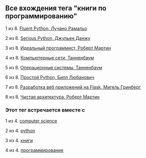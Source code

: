 ## Все вхождения тега "книги по программированию"


1 из 8. [Fluent Python, Лучано Рамальо](./2020-07-12_fluent_python.md)

2 из 8. [Serious Python, Джульен Данжу](./2020-07-12_serious_python.md)

3 из 8. [Идеальный программист, Роберт Мартин](./2020-07-17_idealniy_programmist_martin.md)

4 из 8. [Компьютерные сети, Танненбаум](./2021-05-02_computernie_seti_tannenbaum.md)

5 из 8. [Операционные системы, Танненбаум](./2021-05-02_operacionnie_systemy_tannenbaum.md)

6 из 8. [Простой Python, Билл Любанович](./2020-07-12_introducing_python.md)

7 из 8. [Разработка веб приложений на Flask, Мигель Гринберг](./2020-07-12_web_prilozhenia_flask.md)

8 из 8. [Чистая архитектура, Роберт Мартин](./2021-02-28_chistaya_architectura_martin.md)



### Этот тег встречается вместе с


1 из 4. [computer science](./meta_computer_science.md)

2 из 4. [python](./meta_python.md)

3 из 4. [книги](./meta_knigi.md)

4 из 4. [программирование](./meta_programmirovanie.md)

